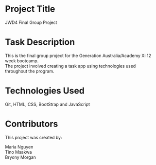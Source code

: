 # Project Title
JWD4 Final Group Project

# Task Description
This is the final group project for the Generation Australia/Academy Xi 12 week bootcamp. <br>
The project involved creating a task app using technologies used throughout the program.

# Technologies Used
Git, HTML, CSS, BootStrap and JavaScript

# Contributors
This project was created by:

Maria Nguyen <br>
Tino Msakwa <br>
Bryony Morgan
